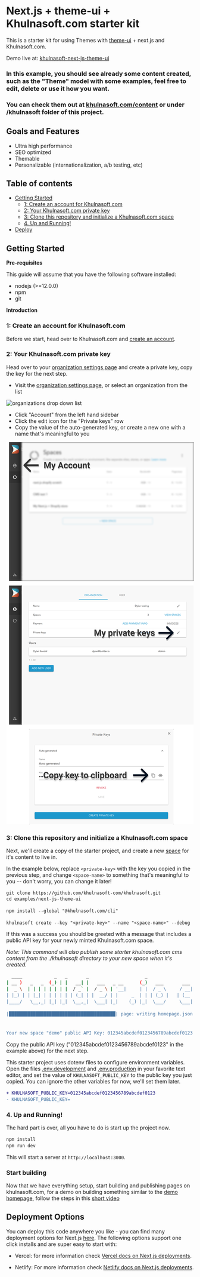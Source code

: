 # Next.js + theme-ui + Khulnasoft.com starter kit

This is a starter kit for using Themes with [theme-ui](https://theme-ui.com/) + next.js and Khulnasoft.com.

Demo live at: [khulnasoft-next-js-theme-ui](https://khulnasoft-next-js-theme-ui.vercel.app)

### In this example, you should see already some content created, such as the "Theme" model with some examples, feel free to edit, delete or use it how you want.

### You can check them out at [khulnasoft.com/content](https://khulnasoft.com/content) or under /khulnasoft folder of this project.

## Goals and Features

- Ultra high performance
- SEO optimized
- Themable
- Personalizable (internationalization, a/b testing, etc)

## Table of contents

- [Getting Started](#getting-started)
  - [1: Create an account for Khulnasoft.com](#1-create-an-account-for-khulnasoftio)
  - [2: Your Khulnasoft.com private key](#2-your-khulnasoftio-private-key)
  - [3: Clone this repository and initialize a Khulnasoft.com space](#3-clone-this-repository-and-initialize-a-khulnasoftio-space)
  - [4. Up and Running!](#7-up-and-running)
- [Deploy](#deploy)

<!-- markdown-toc end -->

## Getting Started

**Pre-requisites**

This guide will assume that you have the following software installed:

- nodejs (>=12.0.0)
- npm
- git

**Introduction**

### 1: Create an account for Khulnasoft.com

Before we start, head over to Khulnasoft.com and [create an account](https://khulnasoft.com/signup).

### 2: Your Khulnasoft.com private key

Head over to your [organization settings page](https://khulnasoft.com/account/organization?root=true) and create a
private key, copy the key for the next step.

- Visit the [organization settings page](https://khulnasoft.com/account/organization?root=true), or select
  an organization from the list

![organizations drop down list](./docs/images/khulnasoft.com-organizations.png)

- Click "Account" from the left hand sidebar
- Click the edit icon for the "Private keys" row
- Copy the value of the auto-generated key, or create a new one with a name that's meaningful to you

![Example of how to get your private key](./docs/images/private-key-flow.png)

### 3: Clone this repository and initialize a Khulnasoft.com space

Next, we'll create a copy of the starter project, and create a new
[space](https://www.khulnasoft.com/c/docs/spaces) for it's content to live
in.

In the example below, replace `<private-key>` with the key you copied
in the previous step, and change `<space-name>` to something that's
meaningful to you -- don't worry, you can change it later!

```
git clone https://github.com/khulnasoft-com/khulnasoft.git
cd examples/next-js-theme-ui

npm install --global "@khulnasoft.com/cli"

khulnasoft create --key "<private-key>" --name "<space-name>" --debug
```


If this was a success you should be greeted with a message that
includes a public API key for your newly minted Khulnasoft.com space.

_Note: This command will also publish some starter khulnasoft.com cms
content from the ./khulnasoft directory to your new space when it's
created._

```bash
  ____            _   _       _                     _                    _   _
| __ )   _   _  (_) | |   __| |   ___   _ __      (_)   ___       ___  | | (_)
|  _ \  | | | | | | | |  / _` |  / _ \ | '__|     | |  / _ \     / __| | | | |
| |_) | | |_| | | | | | | (_| | |  __/ | |     _  | | | (_) |   | (__  | | | |
|____/   \__,_| |_| |_|  \__,_|  \___| |_|    (_) |_|  \___/     \___| |_| |_|

|████████████████████████████████████████| page: writing homepage.json | 2/2


Your new space "demo" public API Key: 012345abcdef0123456789abcdef0123
```

Copy the public API key ("012345abcdef0123456789abcdef0123" in the example above) for the next step.

This starter project uses dotenv files to configure environment variables.
Open the files [.env.development](./.env.development) and
[.env.production](./.env.production) in your favorite text editor, and
set the value of `KHULNASOFT_PUBLIC_KEY` to the public key you just copied.
You can ignore the other variables for now, we'll set them later.

```diff
+ KHULNASOFT_PUBLIC_KEY=012345abcdef0123456789abcdef0123
- KHULNASOFT_PUBLIC_KEY=
```

### 4. Up and Running!

The hard part is over, all you have to do is start up the project now.

```bash
npm install
npm run dev
```

This will start a server at `http://localhost:3000`.

### Start building

Now that we have everything setup, start building and publishing pages on khulnasoft.com, for a demo on building something similar to the [demo homepage](https://headless.khulnasofts), follow the steps in this [short video](https://www.loom.com/share/9b947acbbf714ee3ac6c319c130cdb85)

## Deployment Options

You can deploy this code anywhere you like - you can find many deployment options for Next.js [here](https://nextjs.org/docs/deployment). The following options support one click installs and are super easy to start with:

- Vercel: for more information check [Vercel docs on Next.js deployments](https://vercel.com/docs/next.js/overview).

- Netlify: For more information check [Netlify docs on Next.js deployments](https://www.netlify.com/blog/2020/11/30/how-to-deploy-next.js-sites-to-netlify/).
